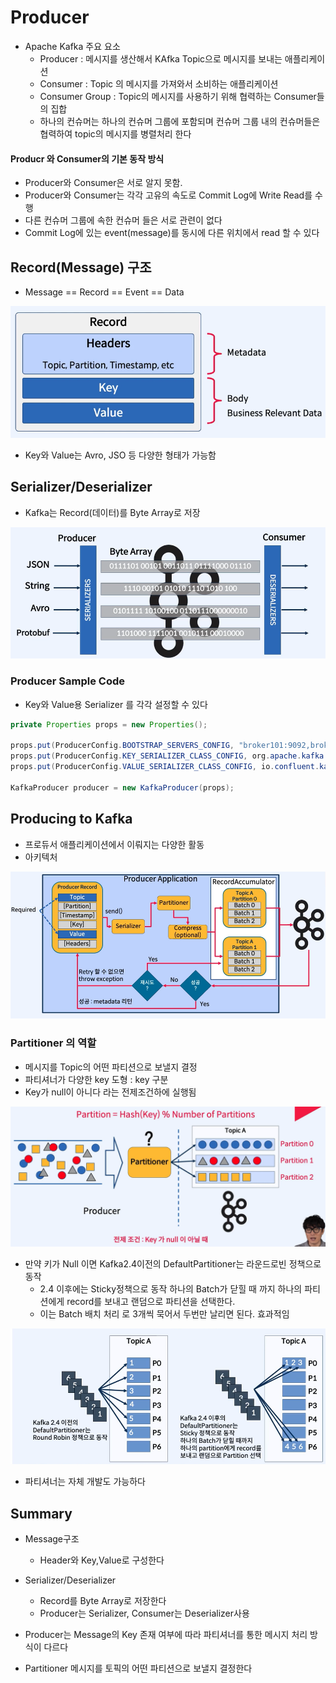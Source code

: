 # Producer

- Apache Kafka 주요 요소
  - Producer : 메시지를 생산해서 KAfka Topic으로 메시지를 보내는 애플리케이션
  - Consumer : Topic 의 메시지를 가져와서 소비하는 애플리케이션
  - Consumer Group : Topic의 메시지를 사용하기 위해 협력하는 Consumer들의 집합
  - 하나의 컨슈머는 하나의 컨슈머 그룹에 포함되며 
    컨슈머 그룹 내의 컨슈머들은 협력하여 topic의 메시지를 병렬처리 한다 



#### Producr 와 Consumer의 기본 동작 방식

- Producer와 Consumer은 서로 알지 못함.
- Producer와 Consumer는 각각 고유의 속도로 Commit Log에 Write Read를 수행
- 다른 컨슈머 그룹에 속한 컨슈머 들은 서로 관련이 없다 
- Commit Log에 있는 event(message)를 동시에 다른 위치에서 read 할 수 있다 





## Record(Message) 구조

- Message == Record == Event == Data 

![image-20220415095439365](https://raw.githubusercontent.com/SwimmingHwang/kafka-study/main/Note/img/image-20220415095439365.png)

- Key와 Value는 Avro, JSO 등 다양한 형태가 가능함 



## Serializer/Deserializer

- Kafka는 Record(데이터)를 Byte Array로 저장  

![image-20220415095703863](https://raw.githubusercontent.com/SwimmingHwang/kafka-study/main/Note/img/image-20220415095703863.png)



### Producer Sample Code 

- Key와 Value용 Serializer 를 각각 설정할 수 있다

```java
private Properties props = new Properties();

props.put(ProducerConfig.BOOTSTRAP_SERVERS_CONFIG, "broker101:9092,broker102:9092");
props.put(ProducerConfig.KEY_SERIALIZER_CLASS_CONFIG, org.apache.kafka.common.serialization.StringSerializer.class);
props.put(ProducerConfig.VALUE_SERIALIZER_CLASS_CONFIG, io.confluent.kafka.serializersKafkaAvroSerializer.class);

KafkaProducer producer = new KafkaProducer(props);
```



## Producing to Kafka 

- 프로듀서 애플리케이션에서 이뤄지는 다양한 활동 
- 아키텍처 

![image-20220415100326036](https://raw.githubusercontent.com/SwimmingHwang/kafka-study/main/Note/img/image-20220415100326036.png)



### Partitioner 의 역할

- 메시지를 Topic의 어떤 파티션으로 보낼지 결정
- 파티셔너가 다양한 key 도형 : key 구분
- Key가 null이 아니다 라는 전제조건하에 실행됨

![image-20220415100936236](https://raw.githubusercontent.com/SwimmingHwang/kafka-study/main/Note/img/image-20220415100936236.png)







- 만약 키가 Null 이면 Kafka2.4이전의 DefaultPartitioner는 라운드로빈 정책으로 동작
  - 2.4 이후에는 Sticky정책으로 동작 하나의 Batch가 닫힐 때 까지 하나의 파티션에게 record를 보내고 랜덤으로 파티션을 선택한다. 
  - 이는 Batch 배치 처리 로 3개씩 묵어서 두번만 날리면 된다. 효과적임


![image-20220415101245766](https://raw.githubusercontent.com/SwimmingHwang/kafka-study/main/Note/img/image-20220415101245766.png)

- 파티셔너는 자체 개발도 가능하다 





## Summary

- Message구조 

  - Header와 Key,Value로 구성한다

- Serializer/Deserializer

  - Record를 Byte Array로 저장한다 
  - Producer는 Serializer, Consumer는 Deserializer사용

- Producer는 Message의 Key 존재 여부에 따라 파티셔너를 통한 메시지 처리 방식이 다르다

- Partitioner 메시지를 토픽의 어떤 파티션으로 보낼지 결정한다

  